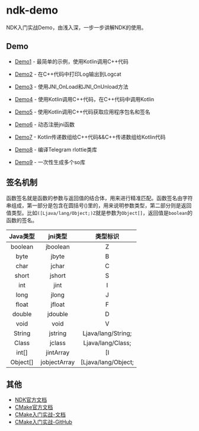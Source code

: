 # ndk-demo

NDK入门实战Demo，由浅入深，一步一步讲解NDK的使用。

## Demo

* [Demo1](https://github.com/kongpf8848/ndk-demo/tree/master/Demo1) - 最简单的示例，使用Kotlin调用C++代码

* [Demo2](https://github.com/kongpf8848/ndk-demo/tree/master/Demo2) - 在C++代码中打印Log输出到Logcat

* [Demo3](https://github.com/kongpf8848/ndk-demo/tree/master/Demo3) - 使用JNI_OnLoad和JNI_OnUnload方法

* [Demo4](https://github.com/kongpf8848/ndk-demo/tree/master/Demo4) - 使用Kotlin调用C++代码，在C++代码中调用Kotlin

* [Demo5](https://github.com/kongpf8848/ndk-demo/tree/master/Demo5) - 使用Kotlin调用C++代码获取应用程序包名和签名

* [Demo6](https://github.com/kongpf8848/ndk-demo/tree/master/Demo6) - 动态注册jni函数

* [Demo7](https://github.com/kongpf8848/ndk-demo/tree/master/Demo7) - Kotlin传递数组给C++代码&&C++传递数组给Kotlin代码

* [Demo8](https://github.com/kongpf8848/ndk-demo/tree/master/Demo8) - 编译Telegram rlottie类库

* [Demo9](https://github.com/kongpf8848/ndk-demo/tree/master/Demo9) - 一次性生成多个so库


## 签名机制 
函数签名就是函数的参数与返回值的结合体，用来进行精准匹配。函数签名由字符串组成，第一部分是包含在圆括号()里的，用来说明参数类型，第二部分则是返回值类型。比如```([Ljava/lang/Object;)Z```就是参数为```Object[]```，返回值是```boolean```的函数的签名。

| Java类型 | jni类型|类型标识 |
| :-: | :-: | :-: |
| boolean   |jboolean|   Z   |
| byte | jbyte | B |
| char | jchar | C |
| short | jshort | S |
| int | jint | I |
| long | jlong | J |
| float | jfloat | F |
| double | jdouble | D |
| void | void | V |
| String | jstring | Ljava/lang/String; |
| Class | jclass | Ljava/lang/Class; |
| int[] | jintArray | [I |
| Object[] | jobjectArray | [Ljava/lang/Object; |

## 其他

- [NDK官方文档](https://developer.android.google.cn/ndk/guides)
- [CMake官方文档](https://cmake.org/documentation)
- [CMake入门实战-文档](https://www.hahack.com/codes/cmake)
- [CMake入门实战-GitHub](https://github.com/wzpan/cmake-demo)

